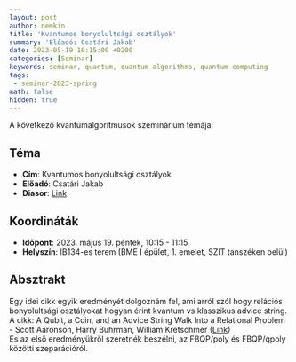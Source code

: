 ```yaml
---
layout: post
author: nemkin
title: 'Kvantumos bonyolultsági osztályok'
summary: 'Előadó: Csatári Jakab'
date: 2023-05-19 10:15:00 +0200
categories: [Seminar]
keywords: seminar, quantum, quantum algorithms, quantum computing
tags:
 - seminar-2023-spring
math: false
hidden: true
---
```


A következő kvantumalgoritmusok szeminárium témája:

## Téma

- **Cím**: Kvantumos bonyolultsági osztályok
- **Előadó**: Csatári Jakab
- **Diasor**: [Link](https://quszit.github.io/seminar/jakab-csatari-2023-05-19-seminar-kvantum-bonyolultsagelmeleti-szeparacio-relacios-osztalyokra.pdf)

## Koordináták

- **Időpont**: 2023. május 19. péntek, 10:15 - 11:15
- **Helyszín**: IB134-es terem (BME I épület, 1. emelet, SZIT tanszéken belül)

## Absztrakt

Egy idei cikk egyik eredményét dolgoznám fel, ami arról szól hogy relációs bonyolultsági osztályokat hogyan érint kvantum vs klasszikus advice string.  
A cikk: A Qubit, a Coin, and an Advice String Walk Into a Relational Problem - Scott Aaronson, Harry Buhrman, William Kretschmer ([Link](https://arxiv.org/abs/2302.10332))  
És az első eredményükről szeretnék beszélni, az FBQP/poly és FBQP/qpoly közötti szeparációról.
